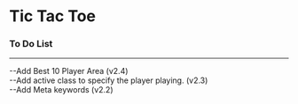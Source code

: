 # **Tic Tac Toe**  
### To Do List  
---
--Add Best 10 Player Area  (v2.4)  
--Add active class to specify the player playing.  (v2.3)  
--Add Meta keywords  (v2.2)
